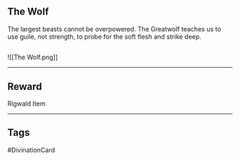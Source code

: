 ## The Wolf
The largest beasts cannot be overpowered. The Greatwolf teaches us to use guile, not strength, to probe for the soft flesh and strike deep.
## 
![[The Wolf.png]]

---
## Reward
Rigwald Item

---
## Tags
#DivinationCard